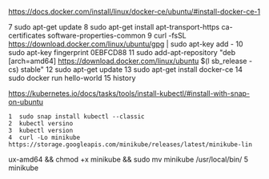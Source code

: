 https://docs.docker.com/install/linux/docker-ce/ubuntu/#install-docker-ce-1


7  sudo apt-get update
    8  sudo apt-get install apt-transport-https ca-certificates software-properties-common
    9  curl -fsSL https://download.docker.com/linux/ubuntu/gpg | sudo apt-key add -
   10  sudo apt-key fingerprint 0EBFCD88
   11  sudo add-apt-repository "deb [arch=amd64] https://download.docker.com/linux/ubuntu $(l
sb_release -cs) stable"
   12  sudo apt-get update
   13  sudo apt-get install docker-ce
   14  sudo docker run hello-world
   15  history
   
https://kubernetes.io/docs/tasks/tools/install-kubectl/#install-with-snap-on-ubuntu

    1  sudo snap install kubectl --classic
    2  kubectl versino
    3  kubectl version
    4  curl -Lo minikube https://storage.googleapis.com/minikube/releases/latest/minikube-lin
ux-amd64 && chmod +x minikube && sudo mv minikube /usr/local/bin/
    5  minikube
